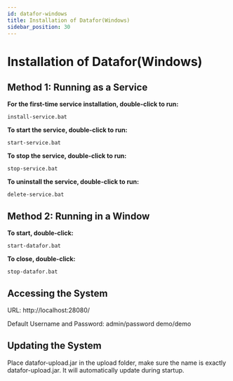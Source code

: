 ```yaml
---
id: datafor-windows
title: Installation of Datafor(Windows)
sidebar_position: 30
---
```

# Installation of Datafor(Windows) 

## Method 1: Running as a Service

**For the first-time service installation, double-click to run:**

```
install-service.bat
```

**To start the service, double-click to run:**

```
start-service.bat
```

**To stop the service, double-click to run:**

```
stop-service.bat
```

**To uninstall the service, double-click to run:**

```
delete-service.bat
```



## Method 2: Running in a Window

**To start, double-click:**

```
start-datafor.bat
```

**To close, double-click:**

```
stop-datafor.bat
```



## Accessing the System

URL: http://localhost:28080/

Default Username and Password:
admin/password
demo/demo

## Updating the System

Place datafor-upload.jar in the upload folder, make sure the name is exactly datafor-upload.jar. It will automatically update during startup.